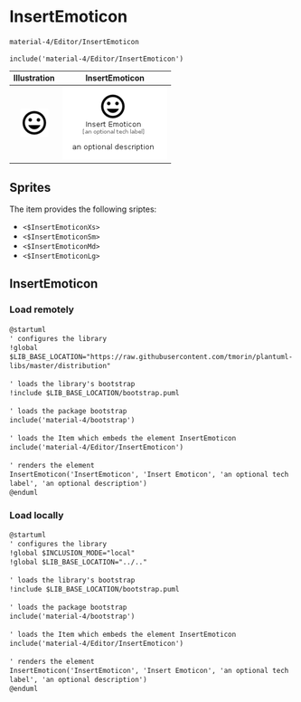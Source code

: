 # InsertEmoticon


```text
material-4/Editor/InsertEmoticon
```

```text
include('material-4/Editor/InsertEmoticon')
```



| Illustration | InsertEmoticon |
| :---: | :---: |
| ![illustration for Illustration](../../material-4/Editor/InsertEmoticon.png) | ![illustration for InsertEmoticon](../../material-4/Editor/InsertEmoticon.Local.png) |



## Sprites
The item provides the following sriptes:

- `<$InsertEmoticonXs>`
- `<$InsertEmoticonSm>`
- `<$InsertEmoticonMd>`
- `<$InsertEmoticonLg>`





## InsertEmoticon

### Load remotely
```plantuml
@startuml
' configures the library
!global $LIB_BASE_LOCATION="https://raw.githubusercontent.com/tmorin/plantuml-libs/master/distribution"

' loads the library's bootstrap
!include $LIB_BASE_LOCATION/bootstrap.puml

' loads the package bootstrap
include('material-4/bootstrap')

' loads the Item which embeds the element InsertEmoticon
include('material-4/Editor/InsertEmoticon')

' renders the element
InsertEmoticon('InsertEmoticon', 'Insert Emoticon', 'an optional tech label', 'an optional description')
@enduml
```

### Load locally
```plantuml
@startuml
' configures the library
!global $INCLUSION_MODE="local"
!global $LIB_BASE_LOCATION="../.."

' loads the library's bootstrap
!include $LIB_BASE_LOCATION/bootstrap.puml

' loads the package bootstrap
include('material-4/bootstrap')

' loads the Item which embeds the element InsertEmoticon
include('material-4/Editor/InsertEmoticon')

' renders the element
InsertEmoticon('InsertEmoticon', 'Insert Emoticon', 'an optional tech label', 'an optional description')
@enduml
```

